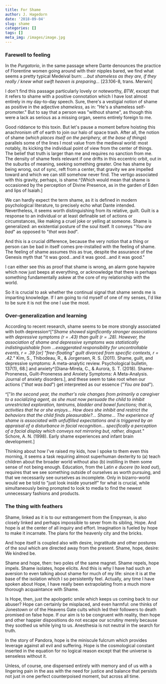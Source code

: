 ```yaml
---
title: For Shame
author: J. Hagedorn
date: '2018-09-04'
slug: shame
categories: []
tags: []
meta_img: /images/image.jpg
---
```


### Farewell to feeling

In the *Purgatorio*, in the same passage where Dante denounces the practice of Florentine women going around with their nipples bared, we find what seems a pretty typical Medeival burn: *...but shameless as they are, if they really / knew what swift heaven is preparing...* [23.106-8, trans. Merwin]  

I don't find this passage particularly lovely or noteworthy, *BTW*, except that it refers to shame with a positive connotation which I have lost almost entirely in my day-to-day speech. Sure, there's a vestigial notion of shame as positive in the adjective *shameless*, as in: "He's a shameless self-promoter."  But to say that a person was "without shame", as though this were a lack as serious as a missing organ, seems entirely foreign to me. 

Good riddance to this toxin.  But let's pause a moment before hoisting this anachronism off of earth to join our halo of space trash.  After all, the notion of shame (*which places itself on the periphery, at the base of things*) parallels some of the lines I most value from the medieval world: most notably, its kicking the individual point of view from the center of things.  The belief that truth is larger than me and requires no sanction from me. The density of shame feels relevant if one drifts in this eccentric orbit, out in the suburbs of meaning, seeking something greater.  One has shame by being wrong, out of sync, reft from a center, that gravity we are impelled toward and which we can still somehow never find.  The vertigo associated with this gravity, perhaps, is shame.^[Which would mean that shame is occasioned by the perception of Divine Presence, as in the garden of Eden and lips of Isaiah.]

We can hardly expect the term shame, as it is defined in modern psychological literature, to precisely echo what Dante intended.  Nevertheless, it seems worth distinguishing from its relative, guilt. Guilt is a response to an individual or at least definable set of actions or circumstances, like making a cruel joke or yelling at someone.  Shame is generalized: an existential posture of the soul itself.  It conveys "*You are bad*" as opposed to "*that was bad*".

And this is a crucial difference, because the very notion that a thing or person can be bad in itself comes pre-installed with the feeling of shame.  The feeling of shame assumes this as true, despite the assurance of the Genesis myth that "it was good...and it was good...and it was good."  

I can either see this as proof that shame is wrong, an alarm gone haywire which now just beeps at everything, or acknowledge that there is perhaps something fundamentally askew at the core of my relationship with the world.

So it is crucial to ask whether the continual signal that shame sends me is imparting knowledge.  If I am going to rid myself of one of my senses, I'd like to be sure it is not the one I use the most.

### Over-generalization and learning

According to recent research, shame seems to be more strongly associated with both depression^["*Shame showed significantly stronger associations with depressive symptoms (r = .43) than guilt (r = .28). However, the association of shame and depressive symptoms was statistically indistinguishable from ...exaggerated responsibility for uncontrollable events, r = .39 [or] "free-floating" guilt divorced from specific contexts, r = .42.*"  Kim, S., Thibodeau, R., & Jorgensen, R. S. (2011). Shame, guilt, and depressive symptoms: A meta-analytic review. Psychological bulletin, 137(1), 68.] and anxiety^[Diana-Mirela, C., & Aurora, S. T. (2018). Shame-Proneness, Guilt-Proneness and Anxiety Symptoms: A Meta-Analysis. Journal of anxiety disorders.], and these seem to take root when our actions ("*that was bad*") get interpreted as our essence ("*You are bad*").

^["*In the second year, the mother's role changes from primarily a caregiver to a socializing agent, as she must now persuade the child to inhibit unrestricted exploration, tantrums, bladder and bowel functions; that is, activities that he or she enjoys... How does she inhibit and restrict the behaviors that the child finds pleasurable?... Shame... The experience of shame is associated with unfulfilled expectations and is triggered by an appraisal of a disturbance in facial recognition... specifically a perception of a facial display which conveys not mirroring but, rather, disgust.*" Schore, A. N. (1998). Early shame experiences and infant brain development.]

Thinking about how I've raised my kids, how I spoke to them even this morning, it seems a task requiring almost superhuman dexterity to (a) teach children about the broader world without also (b) instilling in them some sense of not being enough. Education, from the Latin *e ducere* (*to lead out*), requires that we see something outside of ourselves as worth pursuing, and that we necessarily see ourselves as incomplete.  Only in bizarro-world would we be told to "just look inside yourself" for what is crucial, while simultaneously being prompted to look to media to find the newest unnecessary fashions and products.

### The thing with feathers

Shame, linked as it is to our estrangement from the Empyrean, is also closely linked and perhaps impossible to sever from its sibling, Hope. And hope is at the center of all inquiry and effort. Imagination is fueled by hope to make it incarnate. The plans for the heavenly city and the bricks.

And hope itself is coupled also with desire, ingratitude and other postures of the soul which are directed away from the present. Shame, hope, desire: We kindred be.

Shame and hope, then: two poles of the same magnet. Shame repels, hope impels. Shame isolates, hope elicits.  And this is why I have had such an aversion to even talking about shame for much of my life: since it is at the base of the isolation which I so persistently feel.  Actually, any time I have spoken about Hope, I have really been extrapolating from a much more thorough acquaintance with Shame.

Is Hope, then, just the apologetic smile which keeps us coming back to our abuser?  Hope can certainly be misplaced, and even harmful: one thinks of Jonestown or of the Heavens Gate cults which led their followers to death promised on false hope. If our aim is to be congruent with reality, then hope and other happier dispositions do not escape our scrutiny merely because they soothed us while lying to us.  Anesthesia is not neutral in the search for truth.

In the story of Pandora, hope is the miniscule fulcrum which provides leverage against all evil and suffering.  Hope is the cosmological constant inserted in the equation for no logical reason except that the universe is senseless without it.

Unless, of course, one dispensed entirely with memory and of us with a lingering pain in the ass with the need for justice and balance that persists not just in one perfect counterpoised moment, but across all time.
